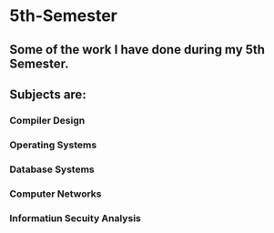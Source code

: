 # **5th-Semester**
## Some of the work I have done during my 5th Semester.
## Subjects are:
### Compiler Design
### Operating Systems
### Database Systems
### Computer Networks
### Informatiun Secuity Analysis
